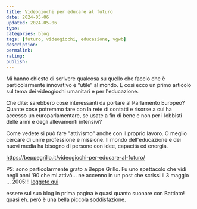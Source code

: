 ```yaml
---
title: Videogiochi per educare al futuro 
date: 2024-05-06
updated: 2024-05-06
type: 
categories: blog
tags: [futuro, videogiochi, educazione, vgwb]
description: 
permalink: 
rating: 
publish: 
---
```


Mi hanno chiesto di scrivere qualcosa su quello che faccio che è particolarmente innovativo e “utile” al mondo. E così ecco un primo articolo sul tema dei videogiochi umanitari e per l'educazione.

Che dite: sarebbero cose interessanti da portare al Parlamento Europeo? Quante cose potremmo fare con la rete di contatti e risorse a cui ha accesso un europarlamentare, se usate a fin di bene e non per i lobbisti delle armi e degli allevamenti intensivi?

Come vedete si può fare "attivismo" anche con il proprio lavoro. O meglio cercare di unire professione e missione. Il mondo dell'educazione e dei nuovi media ha bisogno di persone con idee, capacità ed energia.

<https://beppegrillo.it/videogiochi-per-educare-al-futuro/>

PS: sono particolarmente grato a Beppe Grillo. Fu uno spettacolo che vidi negli anni '90 che mi attivò... ne accenno in un post che scrissi il 3 maggio ... 2005!!! [leggete qui](../2005/2005-05-03-beppe-grillo.md)

essere sul suo blog in prima pagina è quasi quanto suonare con Battiato! quasi eh. però è una bella piccola soddisfazione.
